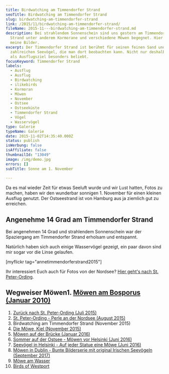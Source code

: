 ```yaml
---
title: Birdwatching am Timmendorfer Strand
seoTitle: Birdwatching am Timmendorfer Strand
slug: birdwatching-am-timmendorfer-strand
link: /2015/11/birdwatching-am-timmendorfer-strand/
fileName: 2015-11---birdwatching-am-timmendorfer-strand.md
description: Bei strahlendem Sonnenschein sind uns gestern am Timmendorfer
  Strand unter anderem Kormorane und verschiedene Möwen begegnet. Hier sind
  meine Bilder.
excerpt: Der Timmendorfer Strand ist berühmt für seinen feinen Sand und die
  zahlreichen Seevögel, die man dort beobachten kann. Nicht nur deshalb ist er
  als Ausflugsziel besonders beliebt.
focusKeyword: Timmendorfer Strand
labels:
  - Ausflug
  - Ausflug
  - Birdwatching
  - ilikebirds
  - Kormoran
  - Möwen
  - November
  - Ostsee
  - Ostseeküste
  - Timmendorfer Strand
  - Vögel
  - Wasservögel
type: Galerie
typeName: Galerie
date: 2015-11-02T14:35:40.000Z
status: publish
isWerbung: false
isAffiliate: false
thumbnailId: "13049"
image: /img/demo.jpg
errors: []
subTitle: Sonne am 1. November
  
---
```


Da es mal wieder Zeit für etwas Seeluft wurde und wir Lust hatten, Fotos zu
machen, haben wir den wunderbar sonnigen 1. November für einen kleinen Ausflug
genutzt. Der Ostseestrand ist von Hamburg aus ja ziemlich gut zu erreichen.

## Angenehme 14 Grad am Timmendorfer Strand

Bei angenehmen 14 Grad und strahlendem Sonnenschein war der Spaziergang am
Timmendorfer Strand erholsam und entspannt.

Natürlich haben sich auch einige Wasservögel gezeigt, ein paar davon sind mir
sogar vor die Linse gelaufen.

[myflickr tag="annetimmendorferstrand2015"]

Ihr interessiert Euch auch für Fotos von der Nordsee?
[Hier geht's nach St. Peter-Ording](/2015/08/st-peter-ording/).

## Wegweiser Möwen1. [Möwen am Bosporus (Januar 2010)](/2010/01/moewen-am-bosporus/)

1.  [Zurück nach St. Peter-Ording (Juli 2015)](/2015/07/zurueck-nach-st-peter-ording/)
1.  [St. Peter-Ording - Perle an der Nordsee (August 2015)](/2015/08/st-peter-ording/)
1.  Birdwatching am Timmendorfer Strand (November 2015)
1.  [Die Möwe, Kiel (November 2015)](/2015/11/die-moewe/)
1.  [Möwen auf der Brücke (Januar 2016)](/2016/01/moewen-auf-der-bruecke/)
1.  [Sommer auf der Ostsee - Möwen vor Helsinki (Juni 2016)](/2016/07/sommer-auf-der-ostsee-travemuende-helsinki/)
1.  [Seevögel in Helsinki - Auf jeder Statue eine Möwe (Juni 2016)](/2016/08/auf-jeder-statue-eine-moewe/)
1.  [Möwen in Dublin - Bunte Bilderserie mit original Irischen Seevögeln (September 2017)](/2017/10/moewen-in-dublin/)
1.  [Möwe am Wasser](/2018/01/moewe-am-wasser/)
1.  [Birds of Westport](/2018/05/birds-of-westport/)

  